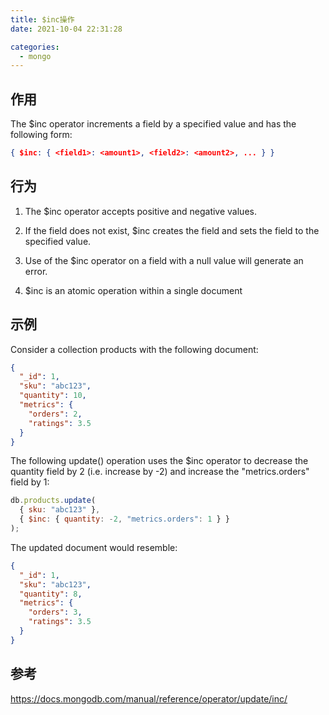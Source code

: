 ```yaml
---
title: $inc操作
date: 2021-10-04 22:31:28

categories:
  - mongo
---
```


## 作用

The $inc operator increments a field by a specified value and has the following form:

```json
{ $inc: { <field1>: <amount1>, <field2>: <amount2>, ... } }
```

## 行为

1. The $inc operator accepts positive and negative values.

2. If the field does not exist, $inc creates the field and sets the field to the specified value.

3. Use of the $inc operator on a field with a null value will generate an error.

4. $inc is an atomic operation within a single document

## 示例

Consider a collection products with the following document:

```json
{
  "_id": 1,
  "sku": "abc123",
  "quantity": 10,
  "metrics": {
    "orders": 2,
    "ratings": 3.5
  }
}
```

The following update() operation uses the $inc operator to decrease the quantity field by 2 (i.e. increase by -2) and increase the "metrics.orders" field by 1:

```js
db.products.update(
  { sku: "abc123" },
  { $inc: { quantity: -2, "metrics.orders": 1 } }
);
```

The updated document would resemble:

```json
{
  "_id": 1,
  "sku": "abc123",
  "quantity": 8,
  "metrics": {
    "orders": 3,
    "ratings": 3.5
  }
}
```

## 参考

https://docs.mongodb.com/manual/reference/operator/update/inc/
